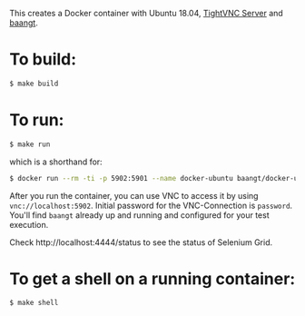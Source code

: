 This creates a Docker container with Ubuntu 18.04, [TightVNC Server](https://tightvnc.com) and [baangt](https://baangt.org).

# To build:

```bash
$ make build
```

# To run:

```bash
$ make run
```

which is a shorthand for:

```bash
$ docker run --rm -ti -p 5902:5901 --name docker-ubuntu baangt/docker-ubuntu-vnc:latest
```

After you run the container, you can use VNC to access it by using ``vnc://localhost:5902``. Initial
password for the VNC-Connection is ``password``. You'll find ``baangt`` already up and running and configured
for your test execution.

Check http://localhost:4444/status to see the status of Selenium Grid.

# To get a shell on a running container:

```bash
$ make shell
```



